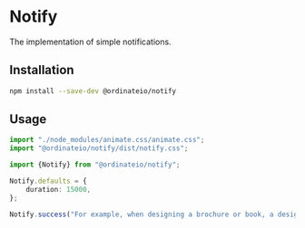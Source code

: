 # Notify

The implementation of simple notifications.

## Installation

```sh
npm install --save-dev @ordinateio/notify
```

## Usage

```ts
import "./node_modules/animate.css/animate.css";
import "@ordinateio/notify/dist/notify.css";

import {Notify} from "@ordinateio/notify";

Notify.defaults = {
    duration: 15000,
};

Notify.success("For example, when designing a brochure or book, a designer ...");
```

